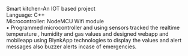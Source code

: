 Smart kitchen-An IOT based project<br />
Language: C++                                               <br />Microcontroller: NodeMCU Wifi module
<br />• Programmed microcontroller and using sensors tracked the realtime temperature , humidity and gas
values and designed webapp and mobileapp using BlynkApp technologies to display the values and
alert messages also buzzer alerts incase of emergencies.
